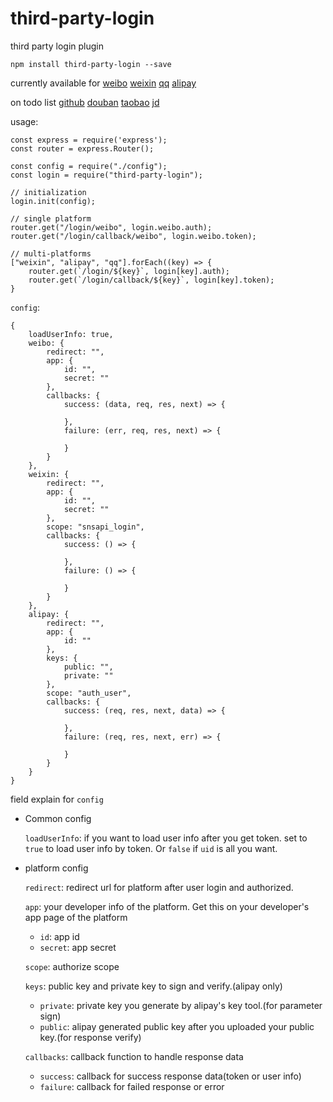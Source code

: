# third-party-login
third party login plugin

    npm install third-party-login --save
    

currently available for 
    [weibo](https://weibo.com)
    [weixin](http://weixin.qq.com)
    [qq](http://www.qq.com)
    [alipay](https://www.alipay.com)

on todo list
    [github](https://github.com)
    [douban](https://douban.com)
    [taobao](https://www.taobao.com)
    [jd](https://www.jd.com)

usage: 
    
    const express = require('express');
    const router = express.Router();
        
    const config = require("./config");
    const login = require("third-party-login");
        
    // initialization
    login.init(config);
        
    // single platform
    router.get("/login/weibo", login.weibo.auth);
    router.get("/login/callback/weibo", login.weibo.token);
        
    // multi-platforms
    ["weixin", "alipay", "qq"].forEach((key) => {
        router.get(`/login/${key}`, login[key].auth);
        router.get(`/login/callback/${key}`, login[key].token);
    }
    


`config`:

    {
        loadUserInfo: true,
        weibo: {
            redirect: "",
            app: {
                id: "",
                secret: ""
            },
            callbacks: {
                success: (data, req, res, next) => {
    
                },
                failure: (err, req, res, next) => {
    
                }
            }
        },
        weixin: {
            redirect: "",
            app: {
                id: "",
                secret: ""
            },
            scope: "snsapi_login",
            callbacks: {
                success: () => {
    
                },
                failure: () => {
    
                }
            }
        },
        alipay: {
            redirect: "",
            app: {
                id: ""
            },
            keys: {
                public: "",
                private: ""
            },
            scope: "auth_user",
            callbacks: {
                success: (req, res, next, data) => {
    
                },
                failure: (req, res, next, err) => {
    
                }
            }
        }
    }
    
field explain for `config`

- Common config
    
    `loadUserInfo`: if you want to load user info after you get token. set to `true` to load user info by token. Or `false` if `uid` is all you want.

- platform config

    `redirect`: redirect url for platform after user login and authorized.
    
    `app`: your developer info of the platform. Get this on your developer's app page of the platform
        
    - `id`: app id
    - `secret`: app secret

    `scope`: authorize scope
    
    `keys`: public key and private key to sign and verify.(alipay only)
    
    - `private`: private key you generate by alipay's key tool.(for parameter sign)
    - `public`: alipay generated public key after you uploaded your public key.(for response verify)
    
    `callbacks`: callback function to handle response data
    
    - `success`: callback for success response data(token or user info)
    - `failure`: callback for failed response or error